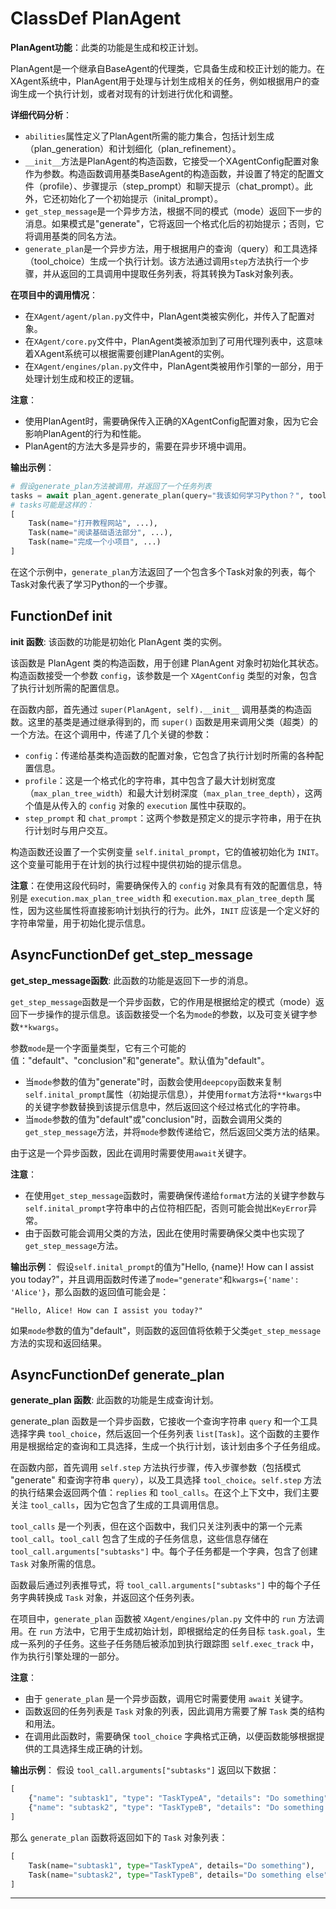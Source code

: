 # ClassDef PlanAgent
**PlanAgent功能**：此类的功能是生成和校正计划。

PlanAgent是一个继承自BaseAgent的代理类，它具备生成和校正计划的能力。在XAgent系统中，PlanAgent用于处理与计划生成相关的任务，例如根据用户的查询生成一个执行计划，或者对现有的计划进行优化和调整。

**详细代码分析**：
- `abilities`属性定义了PlanAgent所需的能力集合，包括计划生成（plan_generation）和计划细化（plan_refinement）。
- `__init__`方法是PlanAgent的构造函数，它接受一个XAgentConfig配置对象作为参数。构造函数调用基类BaseAgent的构造函数，并设置了特定的配置文件（profile）、步骤提示（step_prompt）和聊天提示（chat_prompt）。此外，它还初始化了一个初始提示（inital_prompt）。
- `get_step_message`是一个异步方法，根据不同的模式（mode）返回下一步的消息。如果模式是"generate"，它将返回一个格式化后的初始提示；否则，它将调用基类的同名方法。
- `generate_plan`是一个异步方法，用于根据用户的查询（query）和工具选择（tool_choice）生成一个执行计划。该方法通过调用`step`方法执行一个步骤，并从返回的工具调用中提取任务列表，将其转换为Task对象列表。

**在项目中的调用情况**：
- 在`XAgent/agent/plan.py`文件中，PlanAgent类被实例化，并传入了配置对象。
- 在`XAgent/core.py`文件中，PlanAgent类被添加到了可用代理列表中，这意味着XAgent系统可以根据需要创建PlanAgent的实例。
- 在`XAgent/engines/plan.py`文件中，PlanAgent类被用作引擎的一部分，用于处理计划生成和校正的逻辑。

**注意**：
- 使用PlanAgent时，需要确保传入正确的XAgentConfig配置对象，因为它会影响PlanAgent的行为和性能。
- PlanAgent的方法大多是异步的，需要在异步环境中调用。

**输出示例**：
```python
# 假设generate_plan方法被调用，并返回了一个任务列表
tasks = await plan_agent.generate_plan(query="我该如何学习Python？", tool_choice={})
# tasks可能是这样的：
[
    Task(name="打开教程网站", ...),
    Task(name="阅读基础语法部分", ...),
    Task(name="完成一个小项目", ...)
]
```
在这个示例中，`generate_plan`方法返回了一个包含多个Task对象的列表，每个Task对象代表了学习Python的一个步骤。
## FunctionDef __init__
**__init__ 函数**: 该函数的功能是初始化 PlanAgent 类的实例。

该函数是 PlanAgent 类的构造函数，用于创建 PlanAgent 对象时初始化其状态。构造函数接受一个参数 `config`，该参数是一个 `XAgentConfig` 类型的对象，包含了执行计划所需的配置信息。

在函数内部，首先通过 `super(PlanAgent, self).__init__` 调用基类的构造函数。这里的基类是通过继承得到的，而 `super()` 函数是用来调用父类（超类）的一个方法。在这个调用中，传递了几个关键的参数：

- `config`：传递给基类构造函数的配置对象，它包含了执行计划时所需的各种配置信息。
- `profile`：这是一个格式化的字符串，其中包含了最大计划树宽度（`max_plan_tree_width`）和最大计划树深度（`max_plan_tree_depth`），这两个值是从传入的 `config` 对象的 `execution` 属性中获取的。
- `step_prompt` 和 `chat_prompt`：这两个参数是预定义的提示字符串，用于在执行计划时与用户交互。

构造函数还设置了一个实例变量 `self.inital_prompt`，它的值被初始化为 `INIT`。这个变量可能用于在计划的执行过程中提供初始的提示信息。

**注意**：在使用这段代码时，需要确保传入的 `config` 对象具有有效的配置信息，特别是 `execution.max_plan_tree_width` 和 `execution.max_plan_tree_depth` 属性，因为这些属性将直接影响计划执行的行为。此外，`INIT` 应该是一个定义好的字符串常量，用于初始化提示信息。
## AsyncFunctionDef get_step_message
**get_step_message函数**: 此函数的功能是返回下一步的消息。

`get_step_message`函数是一个异步函数，它的作用是根据给定的模式（mode）返回下一步操作的提示信息。该函数接受一个名为`mode`的参数，以及可变关键字参数`**kwargs`。

参数`mode`是一个字面量类型，它有三个可能的值："default"、"conclusion"和"generate"。默认值为"default"。

- 当`mode`参数的值为"generate"时，函数会使用`deepcopy`函数来复制`self.inital_prompt`属性（初始提示信息），并使用`format`方法将`**kwargs`中的关键字参数替换到该提示信息中，然后返回这个经过格式化的字符串。
- 当`mode`参数的值为"default"或"conclusion"时，函数会调用父类的`get_step_message`方法，并将`mode`参数传递给它，然后返回父类方法的结果。

由于这是一个异步函数，因此在调用时需要使用`await`关键字。

**注意**：
- 在使用`get_step_message`函数时，需要确保传递给`format`方法的关键字参数与`self.inital_prompt`字符串中的占位符相匹配，否则可能会抛出`KeyError`异常。
- 由于函数可能会调用父类的方法，因此在使用时需要确保父类中也实现了`get_step_message`方法。

**输出示例**：
假设`self.inital_prompt`的值为"Hello, {name}! How can I assist you today?"，并且调用函数时传递了`mode="generate"`和`kwargs={'name': 'Alice'}`，那么函数的返回值可能会是：
```
"Hello, Alice! How can I assist you today?"
```
如果`mode`参数的值为"default"，则函数的返回值将依赖于父类`get_step_message`方法的实现和返回结果。
## AsyncFunctionDef generate_plan
**generate_plan 函数**: 此函数的功能是生成查询计划。

generate_plan 函数是一个异步函数，它接收一个查询字符串 `query` 和一个工具选择字典 `tool_choice`，然后返回一个任务列表 `list[Task]`。这个函数的主要作用是根据给定的查询和工具选择，生成一个执行计划，该计划由多个子任务组成。

在函数内部，首先调用 `self.step` 方法执行步骤，传入步骤参数（包括模式 "generate" 和查询字符串 `query`），以及工具选择 `tool_choice`。`self.step` 方法的执行结果会返回两个值：`replies` 和 `tool_calls`。在这个上下文中，我们主要关注 `tool_calls`，因为它包含了生成的工具调用信息。

`tool_calls` 是一个列表，但在这个函数中，我们只关注列表中的第一个元素 `tool_call`。`tool_call` 包含了生成的子任务信息，这些信息存储在 `tool_call.arguments["subtasks"]` 中。每个子任务都是一个字典，包含了创建 `Task` 对象所需的信息。

函数最后通过列表推导式，将 `tool_call.arguments["subtasks"]` 中的每个子任务字典转换成 `Task` 对象，并返回这个任务列表。

在项目中，`generate_plan` 函数被 `XAgent/engines/plan.py` 文件中的 `run` 方法调用。在 `run` 方法中，它用于生成初始计划，即根据给定的任务目标 `task.goal`，生成一系列的子任务。这些子任务随后被添加到执行跟踪图 `self.exec_track` 中，作为执行引擎处理的一部分。

**注意**：
- 由于 `generate_plan` 是一个异步函数，调用它时需要使用 `await` 关键字。
- 函数返回的任务列表是 `Task` 对象的列表，因此调用方需要了解 `Task` 类的结构和用法。
- 在调用此函数时，需要确保 `tool_choice` 字典格式正确，以便函数能够根据提供的工具选择生成正确的计划。

**输出示例**：
假设 `tool_call.arguments["subtasks"]` 返回以下数据：
```python
[
    {"name": "subtask1", "type": "TaskTypeA", "details": "Do something"},
    {"name": "subtask2", "type": "TaskTypeB", "details": "Do something else"}
]
```
那么 `generate_plan` 函数将返回如下的 `Task` 对象列表：
```python
[
    Task(name="subtask1", type="TaskTypeA", details="Do something"),
    Task(name="subtask2", type="TaskTypeB", details="Do something else")
]
```
***
